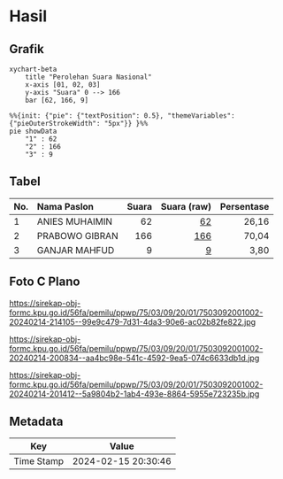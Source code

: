 # Hasil

## Grafik

```mermaid
xychart-beta
    title "Perolehan Suara Nasional"
    x-axis [01, 02, 03]
    y-axis "Suara" 0 --> 166
    bar [62, 166, 9]
```

```mermaid
%%{init: {"pie": {"textPosition": 0.5}, "themeVariables": {"pieOuterStrokeWidth": "5px"}} }%%
pie showData
    "1" : 62
    "2" : 166
    "3" : 9
```

## Tabel

| No. | Nama Paslon    | Suara | Suara (raw) | Persentase |
|:--- |:-------------- | -----:| -----------:| ----------:|
| 1   | ANIES MUHAIMIN | 62    | [62][p-1]   | 26,16      |
| 2   | PRABOWO GIBRAN | 166   | [166][p-2]  | 70,04      |
| 3   | GANJAR MAHFUD  | 9     | [9][p-3]    | 3,80       |


[p-1]: https://github.com/gigit-pemilu/pemilu-2024/blob/main/pilpres/hitung-suara/sub/75-gorontalo/sub/03-bone-bolango/sub/09-bone/sub/2001-taludaa/sub/002-tps/sub/paslon-1.txt
[p-2]: https://github.com/gigit-pemilu/pemilu-2024/blob/main/pilpres/hitung-suara/sub/75-gorontalo/sub/03-bone-bolango/sub/09-bone/sub/2001-taludaa/sub/002-tps/sub/paslon-2.txt
[p-3]: https://github.com/gigit-pemilu/pemilu-2024/blob/main/pilpres/hitung-suara/sub/75-gorontalo/sub/03-bone-bolango/sub/09-bone/sub/2001-taludaa/sub/002-tps/sub/paslon-3.txt

## Foto C Plano

https://sirekap-obj-formc.kpu.go.id/56fa/pemilu/ppwp/75/03/09/20/01/7503092001002-20240214-214105--99e9c479-7d31-4da3-90e6-ac02b82fe822.jpg

https://sirekap-obj-formc.kpu.go.id/56fa/pemilu/ppwp/75/03/09/20/01/7503092001002-20240214-200834--aa4bc98e-541c-4592-9ea5-074c6633db1d.jpg

https://sirekap-obj-formc.kpu.go.id/56fa/pemilu/ppwp/75/03/09/20/01/7503092001002-20240214-201412--5a9804b2-1ab4-493e-8864-5955e723235b.jpg


## Metadata

| Key        | Value               |
| ---------- | ------------------- |
| Time Stamp | 2024-02-15 20:30:46 |



